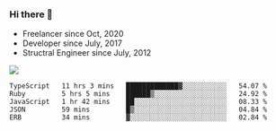 ### Hi there 👋

- Freelancer since Oct, 2020
- Developer since July, 2017
- Structral Engineer since July, 2012

<img src="https://github-readme-stats.vercel.app/api?username=an-lee&show_icons=true&icon_color=0366d6&text_color=24292e&bg_color=ffffff&hide_title=true" />

<!--START_SECTION:waka-->
```text
TypeScript   11 hrs 3 mins   █████████████▓░░░░░░░░░░░   54.07 % 
Ruby         5 hrs 5 mins    ██████▒░░░░░░░░░░░░░░░░░░   24.92 % 
JavaScript   1 hr 42 mins    ██░░░░░░░░░░░░░░░░░░░░░░░   08.33 % 
JSON         59 mins         █▒░░░░░░░░░░░░░░░░░░░░░░░   04.84 % 
ERB          34 mins         ▓░░░░░░░░░░░░░░░░░░░░░░░░   02.84 % 
```
<!--END_SECTION:waka-->
